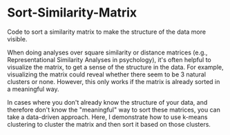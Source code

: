 # Sort-Similarity-Matrix
Code to sort a similarity matrix to make the structure of the data more visible.

When doing analyses over square similarity or distance matrices (e.g., Representational Similarity Analyses in psychology), it's often helpful to visualize the matrix, to get a sense of the structure in the data. For example, visualizing the matrix could reveal whether there seem to be 3 natural clusters or none. However, this only works if the matrix is already sorted in a meaningful way. 

In cases where you don't already know the structure of your data, and therefore don't know the "meaningful" way to sort these matrices, you can take a data-driven approach. Here, I demonstrate how to use k-means clustering to cluster the matrix and then sort it based on those clusters.  
